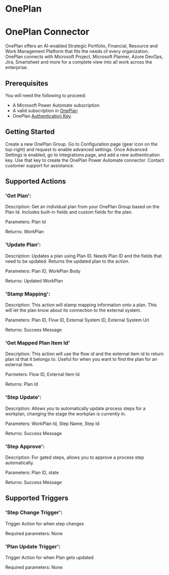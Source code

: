 # OnePlan

# OnePlan Connector
OnePlan offers an AI-enabled Strategic Portfolio, Financial, Resource and Work Management Platform that fits the needs of every organization. OnePlan connects with Microsoft Project, Microsoft Planner, Azure DevOps, Jira, Smartsheet and more for a complete view into all work across the enterprise.

## Prerequisites
You will need the following to proceed:
* A Microsoft Power Automate subscription
* A valid subscription in [OnePlan](https://oneplan.ai/)
* OnePlan [Authentication Key](https://support.oneplan.ai/hc/en-us/articles/14388035357709-OnePlan-Integration-settings). 


## Getting Started

Create a new OnePlan Group. Go to Configuration page (gear icon on the top-right) and request to enable advanced settings. Once Advanced Settings is enabled, go to Integrations page, and add a new authentication key. Use that key to create the OnePlan Power Automate connector. Contact customer support for assistance.


## Supported Actions
### 'Get Plan': 
Description: Get an individual plan from your OnePlan Group based on the Plan Id. Includes built-in fields and custom fields for the plan.

Parameters: Plan Id

Returns: WorkPlan

### 'Update Plan': 
Description: Updates a plan using Plan ID. Needs Plan ID and the fields that need to be updated. Returns the updated plan to the action.

Parameters: Plan ID, WorkPlan Body

Returns: Updated WorkPlan


### 'Stamp Mapping':
Description: This action will stamp mapping information onto a plan. This will let the plan know about its connection to the external system.

Parameters: Plan ID, Flow ID, External System ID, External System Url

Returns: Success Message

### 'Get Mapped Plan Item Id'
Description: This action will use the flow id and the external item id to return plan id that it belongs to. Useful for when you want to find the plan for an external item.

Parmeters: Flow ID, External Item Id

Returns: Plan Id

### 'Step Update': 
Description: Allows you to automatically update process steps for a workplan, changing the stage the workplan is currently in.

Parameters: WorkPlan Id, Step Name, Step Id

Returns: Success Message

### 'Step Approve': 
Description: For gated steps, allows you to approve a process step automatically.

Parameters: Plan ID, state

Returns: Success Message

## Supported Triggers

### 'Step Change Trigger': 
Trigger Action for when step changes

Required parameters: None

### 'Plan Update Trigger': 
Trigger Action for when Plan gets updated

Required parameters: None